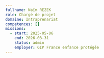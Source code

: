 ```yaml
---
fullname: Naïm REZEK
role: Chargé de projet
domaine: Intraprenariat
competences: []
missions:
  - start: 2025-05-06
    end: 2026-03-31
    status: admin
    employer: GIP France enfance protégée
---
```

